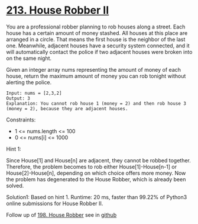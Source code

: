 # [213. House Robber II](https://leetcode.com/problems/house-robber-ii/)

You are a professional robber planning to rob houses along a street. Each house has a certain amount of money stashed. All houses at this place are arranged in a circle. That means the first house is the neighbor of the last one. Meanwhile, adjacent houses have a security system connected, and it will automatically contact the police if two adjacent houses were broken into on the same night.

Given an integer array nums representing the amount of money of each house, return the maximum amount of money you can rob tonight without alerting the police.

```
Input: nums = [2,3,2]
Output: 3
Explanation: You cannot rob house 1 (money = 2) and then rob house 3 (money = 2), because they are adjacent houses.
```

Constraints:

- 1 <= nums.length <= 100
- 0 <= nums[i] <= 1000

Hint 1:

Since House[1] and House[n] are adjacent, they cannot be robbed together. Therefore, the problem becomes to rob either House[1]-House[n-1] or House[2]-House[n], depending on which choice offers more money. Now the problem has degenerated to the House Robber, which is already been solved.

Solution1: Based on hint 1. Runtime: 20 ms, faster than 99.22% of Python3 online submissions for House Robber II.

Follow up of [198. House Robber](https://leetcode.com/problems/house-robber/) see in [github](https://github.com/sunshot/LeetCode/tree/main/198.%20House%20Robber)

